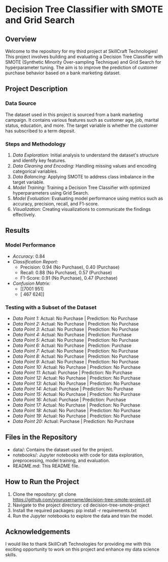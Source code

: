 # Decision Tree Classifier with SMOTE and Grid Search
## Overview
Welcome to the repository for my third project at SkillCraft Technologies! This project involves building and evaluating a Decision Tree Classifier with SMOTE (Synthetic Minority Over-sampling Technique) and Grid Search for hyperparameter tuning. The aim is to improve the prediction of customer purchase behavior based on a bank marketing dataset.
## Project Description
### Data Source
The dataset used in this project is sourced from a bank marketing campaign. It contains various features such as customer age, job, marital status, education, and more. The target variable is whether the customer has subscribed to a term deposit.
### Steps and Methodology
1. *Data Exploration:* Initial analysis to understand the dataset's structure and identify key features.
2. *Data Cleaning and Encoding:* Handling missing values and encoding categorical variables.
3. *Data Balancing:* Applying SMOTE to address class imbalance in the target variable.
4. *Model Training:* Training a Decision Tree Classifier with optimized hyperparameters using Grid Search.
5. *Model Evaluation:* Evaluating model performance using metrics such as accuracy, precision, recall, and F1-score.
6. *Visualization:* Creating visualizations to communicate the findings effectively.
## Results
### Model Performance
- *Accuracy:* 0.84
- *Classification Report:* 
  - Precision: 0.94 (No Purchase), 0.40 (Purchase)
  - Recall: 0.88 (No Purchase), 0.57 (Purchase)
  - F1-Score: 0.91 (No Purchase), 0.47 (Purchase)
- *Confusion Matrix:* 
  - [[7001  951]
  - [ 467  624]]
### Testing with a Subset of the Dataset
- *Data Point 1:* Actual: No Purchase | Prediction: No Purchase
- *Data Point 2:* Actual: No Purchase | Prediction: No Purchase
- *Data Point 3:* Actual: No Purchase | Prediction: No Purchase
- *Data Point 4:* Actual: No Purchase | Prediction: Purchase
- *Data Point 5:* Actual: No Purchase | Prediction: No Purchase
- *Data Point 6:* Actual: No Purchase | Prediction: Purchase
- *Data Point 7:* Actual: No Purchase | Prediction: No Purchase
- *Data Point 8:* Actual: No Purchase | Prediction: No Purchase
- *Data Point 9:* Actual: No Purchase | Prediction: No Purchase
- *Data Point 10:* Actual: No Purchase | Prediction: No Purchase
- *Data Point 11:* Actual: Purchase | Prediction: No Purchase
- *Data Point 12:* Actual: No Purchase | Prediction: No Purchase
- *Data Point 13:* Actual: No Purchase | Prediction: No Purchase
- *Data Point 14:* Actual: Purchase | Prediction: No Purchase
- *Data Point 15:* Actual: No Purchase | Prediction: No Purchase
- *Data Point 16:* Actual: Purchase | Prediction: Purchase
- *Data Point 17:* Actual: No Purchase | Prediction: No Purchase
- *Data Point 18:* Actual: No Purchase | Prediction: No Purchase
- *Data Point 19:* Actual: No Purchase | Prediction: No Purchase
- *Data Point 20:* Actual: Purchase | Prediction: No Purchase
## Files in the Repository
- data/: Contains the dataset used for the project.
- notebooks/: Jupyter notebooks with code for data exploration, preprocessing, model training, and evaluation.
- README.md: This README file.
## How to Run the Project
1. Clone the repository:
git clone https://github.com/yourusername/decision-tree-smote-project.git
2. Navigate to the project directory:
 cd decision-tree-smote-project
3. Install the required packages:
pip install -r requirements.txt
4. Run the Jupyter notebooks to explore the data and train the model.
## Acknowledgements
I would like to thank SkillCraft Technologies for providing me with this exciting opportunity to work on this project and enhance my data science skills.
